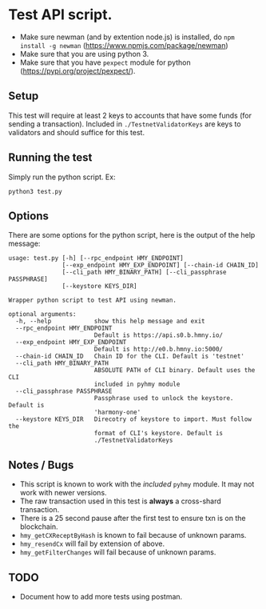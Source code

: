 # Test API script.

- Make sure newman (and by extention node.js) is installed, do `npm install -g newman` (https://www.npmjs.com/package/newman)
- Make sure that you are using python 3. 
- Make sure that you have `pexpect` module for python (https://pypi.org/project/pexpect/). 

## Setup
This test will require at least 2 keys to accounts that have some funds (for sending a transaction).
Included in `./TestnetValidatorKeys` are keys to validators and should suffice for this test.

## Running the test
Simply run the python script. Ex:
```
python3 test.py
```

## Options
There are some options for the python script, here is the output of the help message:
```
usage: test.py [-h] [--rpc_endpoint HMY_ENDPOINT]
               [--exp_endpoint HMY_EXP_ENDPOINT] [--chain-id CHAIN_ID]
               [--cli_path HMY_BINARY_PATH] [--cli_passphrase PASSPHRASE]
               [--keystore KEYS_DIR]

Wrapper python script to test API using newman.

optional arguments:
  -h, --help            show this help message and exit
  --rpc_endpoint HMY_ENDPOINT
                        Default is https://api.s0.b.hmny.io/
  --exp_endpoint HMY_EXP_ENDPOINT
                        Default is http://e0.b.hmny.io:5000/
  --chain-id CHAIN_ID   Chain ID for the CLI. Default is 'testnet'
  --cli_path HMY_BINARY_PATH
                        ABSOLUTE PATH of CLI binary. Default uses the CLI
                        included in pyhmy module
  --cli_passphrase PASSPHRASE
                        Passphrase used to unlock the keystore. Default is
                        'harmony-one'
  --keystore KEYS_DIR   Direcotry of keystore to import. Must follow the
                        format of CLI's keystore. Default is
                        ./TestnetValidatorKeys
```

## Notes / Bugs
  - This script is known to work with the *included* `pyhmy` module. It may not work with newer versions.
  - The raw transaction used in this test is **always** a cross-shard transaction. 
  - There is a 25 second pause after the first test to ensure txn is on the blockchain.
  - `hmy_getCXReceptByHash` is known to fail because of unknown params.
  - `hmy_resendCx` will fail by extension of above.
  - `hmy_getFilterChanges` will fail because of unknown params. 

## TODO
  - Document how to add more tests using postman. 

